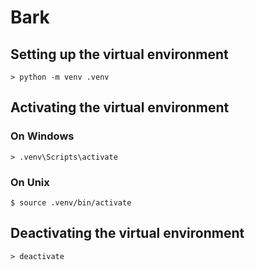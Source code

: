 # Bark

## Setting up the virtual environment

```
> python -m venv .venv
```

## Activating the virtual environment

### On Windows

```
> .venv\Scripts\activate
```

### On Unix

```
$ source .venv/bin/activate
```

## Deactivating the virtual environment

```
> deactivate
```